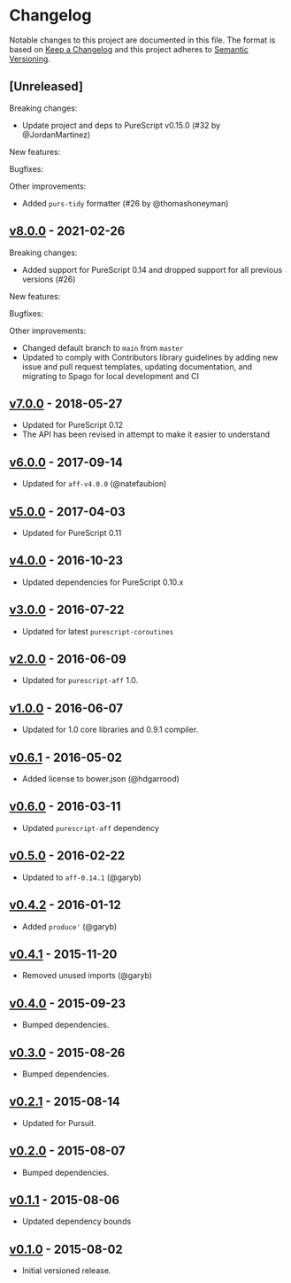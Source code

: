 # Changelog

Notable changes to this project are documented in this file. The format is based on [Keep a Changelog](https://keepachangelog.com/en/1.0.0/) and this project adheres to [Semantic Versioning](https://semver.org/spec/v2.0.0.html).

## [Unreleased]

Breaking changes:
- Update project and deps to PureScript v0.15.0 (#32 by @JordanMartinez)

New features:

Bugfixes:

Other improvements:
- Added `purs-tidy` formatter (#26 by @thomashoneyman)

## [v8.0.0](https://github.com/purescript-contrib/purescript-aff-coroutines/releases/tag/v8.0.0) - 2021-02-26

Breaking changes:
- Added support for PureScript 0.14 and dropped support for all previous versions (#26)

New features:

Bugfixes:

Other improvements:
- Changed default branch to `main` from `master`
- Updated to comply with Contributors library guidelines by adding new issue and pull request templates, updating documentation, and migrating to Spago for local development and CI

## [v7.0.0](https://github.com/purescript-contrib/purescript-aff-coroutines/releases/tag/v7.0.0) - 2018-05-27

- Updated for PureScript 0.12
- The API has been revised in attempt to make it easier to understand

## [v6.0.0](https://github.com/purescript-contrib/purescript-aff-coroutines/releases/tag/v6.0.0) - 2017-09-14

- Updated for `aff-v4.0.0` (@natefaubion)

## [v5.0.0](https://github.com/purescript-contrib/purescript-aff-coroutines/releases/tag/v5.0.0) - 2017-04-03

- Updated for PureScript 0.11

## [v4.0.0](https://github.com/purescript-contrib/purescript-aff-coroutines/releases/tag/v4.0.0) - 2016-10-23

- Updated dependencies for PureScript 0.10.x

## [v3.0.0](https://github.com/purescript-contrib/purescript-aff-coroutines/releases/tag/v3.0.0) - 2016-07-22

- Updated for latest `purescript-coroutines`

## [v2.0.0](https://github.com/purescript-contrib/purescript-aff-coroutines/releases/tag/v2.0.0) - 2016-06-09

- Updated for `purescript-aff` 1.0.

## [v1.0.0](https://github.com/purescript-contrib/purescript-aff-coroutines/releases/tag/v1.0.0) - 2016-06-07

- Updated for 1.0 core libraries and 0.9.1 compiler.

## [v0.6.1](https://github.com/purescript-contrib/purescript-aff-coroutines/releases/tag/v0.6.1) - 2016-05-02

- Added license to bower.json (@hdgarrood)

## [v0.6.0](https://github.com/purescript-contrib/purescript-aff-coroutines/releases/tag/v0.6.0) - 2016-03-11

- Updated `purescript-aff` dependency

## [v0.5.0](https://github.com/purescript-contrib/purescript-aff-coroutines/releases/tag/v0.5.0) - 2016-02-22

- Updated to `aff-0.14.1` (@garyb)

## [v0.4.2](https://github.com/purescript-contrib/purescript-aff-coroutines/releases/tag/v0.4.2) - 2016-01-12

- Added `produce'` (@garyb)

## [v0.4.1](https://github.com/purescript-contrib/purescript-aff-coroutines/releases/tag/v0.4.1) - 2015-11-20

- Removed unused imports (@garyb)

## [v0.4.0](https://github.com/purescript-contrib/purescript-aff-coroutines/releases/tag/v0.4.0) - 2015-09-23

- Bumped dependencies.

## [v0.3.0](https://github.com/purescript-contrib/purescript-aff-coroutines/releases/tag/v0.3.0) - 2015-08-26

- Bumped dependencies.

## [v0.2.1](https://github.com/purescript-contrib/purescript-aff-coroutines/releases/tag/v0.2.1) - 2015-08-14

- Updated for Pursuit.

## [v0.2.0](https://github.com/purescript-contrib/purescript-aff-coroutines/releases/tag/v0.2.0) - 2015-08-07

- Bumped dependencies.

## [v0.1.1](https://github.com/purescript-contrib/purescript-aff-coroutines/releases/tag/v0.1.1) - 2015-08-06

- Updated dependency bounds

## [v0.1.0](https://github.com/purescript-contrib/purescript-aff-coroutines/releases/tag/v0.1.0) - 2015-08-02

- Initial versioned release.
